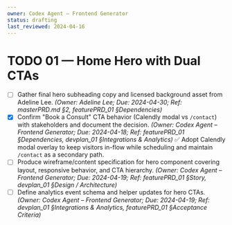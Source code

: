 ```yaml
---
owner: Codex Agent – Frontend Generator
status: drafting
last_reviewed: 2024-04-16
---
```


# TODO 01 — Home Hero with Dual CTAs

- [ ] Gather final hero subheading copy and licensed background asset from Adeline Lee. _(Owner: Adeline Lee; Due: 2024-04-30; Ref: masterPRD.md §2, featurePRD_01 §Dependencies)_
- [x] Confirm "Book a Consult" CTA behavior (Calendly modal vs `/contact`) with stakeholders and document the decision. _(Owner: Codex Agent – Frontend Generator; Due: 2024-04-18; Ref: featurePRD_01 §Dependencies, devplan_01 §Integrations & Analytics)_ ✅ Adopt Calendly modal overlay to keep visitors in-flow while scheduling and maintain `/contact` as a secondary path.
- [ ] Produce wireframe/content specification for hero component covering layout, responsive behavior, and CTA hierarchy. _(Owner: Codex Agent – Frontend Generator; Due: 2024-04-19; Ref: featurePRD_01 §Story, devplan_01 §Design / Architecture)_
- [ ] Define analytics event schema and helper updates for hero CTAs. _(Owner: Codex Agent – Frontend Generator; Due: 2024-04-19; Ref: devplan_01 §Integrations & Analytics, featurePRD_01 §Acceptance Criteria)_
